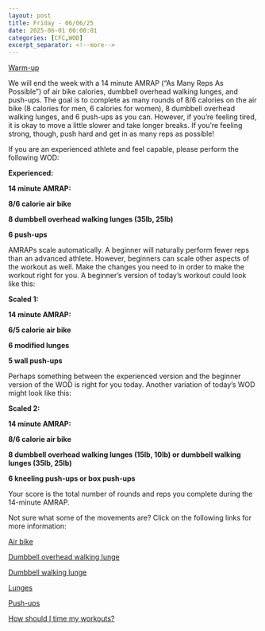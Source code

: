 ```yaml
---
layout: post
title: Friday - 06/06/25
date: 2025-06-01 00:00:01
categories: [CFC,WOD]
excerpt_separator: <!--more-->
---
```

[Warm-up](https://communityfitnessclub.wixsite.com/website/post/basic-full-body-warm-up)

We will end the week with a 14 minute AMRAP (“As Many Reps As Possible”) of air bike calories, dumbbell overhead walking lunges, and push-ups. The goal is to complete as many rounds of 8/6 calories on the air bike (8 calories for men, 6 calories for women), 8 dumbbell overhead walking lunges, and 6 push-ups as you can. However, if you’re feeling tired, it is okay to move a little slower and take longer breaks. If you’re feeling strong, though, push hard and get in as many reps as possible! 

If you are an experienced athlete and feel capable, please perform the following WOD:

**Experienced:**

**14 minute AMRAP:**

**8/6 calorie air bike**

**8 dumbbell overhead walking lunges (35lb, 25lb)**

**6 push-ups**
<!--more-->

AMRAPs scale automatically. A beginner will naturally perform fewer reps than an advanced athlete. However, beginners can scale other aspects of the workout as well. Make the changes you need to in order to make the workout right for you. A beginner’s version of today’s workout could look like this:

**Scaled 1:**

**14 minute AMRAP:**

**6/5 calorie air bike**

**6 modified lunges**

**5 wall push-ups**

Perhaps something between the experienced version and the beginner version of the WOD is right for you today. Another variation of today’s WOD might look like this:

**Scaled 2:**

**14 minute AMRAP:**

**8/6 calorie air bike**

**8 dumbbell overhead walking lunges (15lb, 10lb) or dumbbell walking lunges (35lb, 25lb)**

**6 kneeling push-ups or box push-ups**

Your score is the total number of rounds and reps you complete during the 14-minute AMRAP. 

Not sure what some of the movements are? Click on the following links for more information:

[Air bike](https://communityfitnessclub.wixsite.com/website/post/air-bike)

[Dumbbell overhead walking lunge](https://www.youtube.com/watch?v=J3DxelcaaMU)

[Dumbbell walking lunge](https://www.youtube.com/watch?v=SniKHGKDJyU)

[Lunges](https://communityfitnessclub.wixsite.com/website/post/lunges) 

[Push-ups](https://communityfitnessclub.wixsite.com/website/post/push-ups) 

[How should I time my workouts?](https://communityfitnessclub.wixsite.com/website/post/how-should-i-time-my-workouts)
